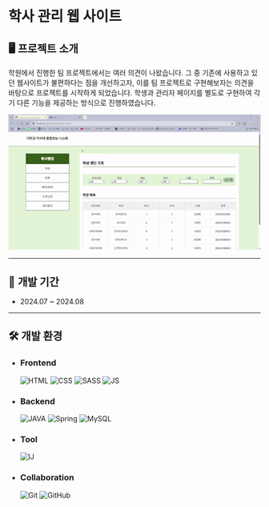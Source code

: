 # 학사 관리 웹 사이트

## 🖥️ 프로젝트 소개
학원에서 진행한 팀 프로젝트에서는 여러 의견이 나왔습니다. 그 중 기존에 사용하고 있던 웹사이트가 불편하다는 점을 개선하고자, 이를 팀 프로젝트로 구현해보자는 의견을 바탕으로 프로젝트를 시작하게 되었습니다. 학생과 관리자 페이지를 별도로 구현하여 각기 다른 기능을 제공하는 방식으로 진행하였습니다.

<div align="center">  

<img alt="main.gif" src="img/main.gif" width="800"/>

</div>

---

## 📅 개발 기간


- 2024.07 ~ 2024.08

---

## 🛠️ 개발 환경

- ### Frontend

  ![HTML](https://img.shields.io/badge/HTML5-E34F26?style=for-the-badge&logo=html5&logoColor=white)
  ![CSS](https://img.shields.io/badge/CSS3-1572B6?style=for-the-badge&logo=css3&logoColor=white)
  ![SASS](https://img.shields.io/badge/SASS-hotpink.svg?style=for-the-badge&logo=SASS&logoColor=white)
  ![JS](https://img.shields.io/badge/JavaScript-F7DF1E?style=for-the-badge&logo=JavaScript&logoColor=white)

- ### Backend

  ![JAVA](https://img.shields.io/badge/Java-ED8B00?style=for-the-badge&logo=openjdk&logoColor=white)
  ![Spring](https://img.shields.io/badge/Spring-6DB33F?style=for-the-badge&logo=spring&logoColor=white)
  ![MySQL](https://img.shields.io/badge/MySQL-005C84?style=for-the-badge&logo=mysql&logoColor=white)

- ### Tool

  ![IJ](https://img.shields.io/badge/IntelliJ_IDEA-000000.svg?style=for-the-badge&logo=intellij-idea&logoColor=white)


- ### Collaboration

  ![Git](https://img.shields.io/badge/GIT-E44C30?style=for-the-badge&logo=git&logoColor=white)
  ![GitHub](https://img.shields.io/badge/GitHub-100000?style=for-the-badge&logo=github&logoColor=white)
